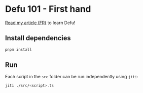 # Defu 101 - First hand

[Read my article (FR)](https://esteban-soubiran.site/articles/defu-101-premiere-prise-en-main/) to learn Defu!

## Install dependencies

```bash
pnpm install
```

## Run

Each script in the `src` folder can be run independently using `jiti`:

```bash
jiti ./src/<script>.ts
```
